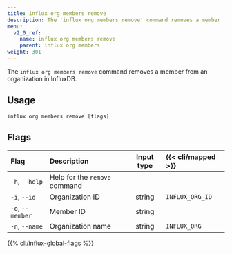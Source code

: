 ```yaml
---
title: influx org members remove
description: The 'influx org members remove' command removes a member from an organization in InfluxDB.
menu:
  v2_0_ref:
    name: influx org members remove
    parent: influx org members
weight: 301
---
```


The `influx org members remove` command removes a member from an organization in InfluxDB.

## Usage
```
influx org members remove [flags]
```

## Flags
| Flag             | Description                   | Input type  | {{< cli/mapped >}} |
|:----             |:-----------                   |:----------: |:------------------ |
| `-h`, `--help`   | Help for the `remove` command |             |                    |
| `-i`, `--id`     | Organization ID               | string      | `INFLUX_ORG_ID`    |
| `-o`, `--member` | Member ID                     | string      |                    |
| `-n`, `--name`   | Organization name             | string      | `INFLUX_ORG`       |

{{% cli/influx-global-flags %}}
